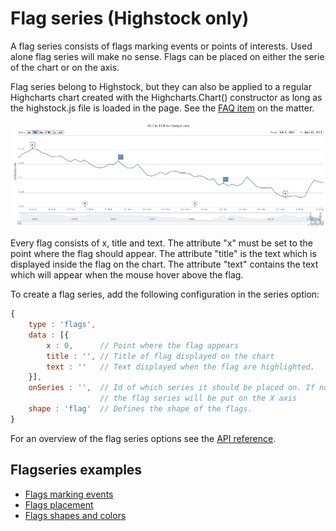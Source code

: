 Flag series (Highstock only)
================

A flag series consists of flags marking events or points of interests. Used alone flag series will make no sense. Flags can be placed on either the serie of the chart or on the axis.

Flag series belong to Highstock, but they can also be applied to a regular Highcharts chart created with the Highcharts.Chart() constructor as long as the highstock.js file is loaded in the page. See the [FAQ item](https://highcharts.com/docs/frequently-asked-questions#highstock-features-in-highcharts) on the matter. 

![flagseries.png](flagseries.png)

Every flag consists of x, title and text. The attribute "x" must be set to the point where the flag should appear. The attribute "title" is the text which is displayed inside the flag on the chart. The attribute "text" contains the text which will appear when the mouse hover above the flag.

To create a flag series, add the following configuration in the series option:

```js
{
    type : 'flags',
    data : [{
        x : 0,      // Point where the flag appears
        title : '', // Title of flag displayed on the chart 
        text : ''   // Text displayed when the flag are highlighted.
    }],
    onSeries : '',  // Id of which series it should be placed on. If not defined 
                    // the flag series will be put on the X axis
    shape : 'flag'  // Defines the shape of the flags.
}
```

For an overview of the flag series options see the [API reference](https://api.highcharts.com/highstock/plotOptions.flags).

Flagseries examples
-------------------

*   [Flags marking events](https://highcharts.com/stock/demo/flags-general)
*   [Flags placement](https://highcharts.com/stock/demo/flags-placement)
*   [Flags shapes and colors](https://highcharts.com/stock/demo/flags-shapes)
